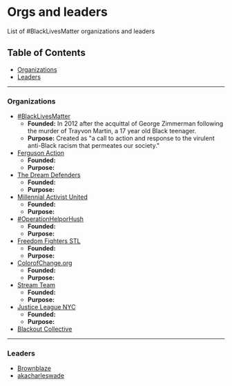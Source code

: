 Orgs and leaders
====

List of #BlackLivesMatter organizations and leaders

Table of Contents
-------

- [Organizations](#organizations)
- [Leaders](#leaders)

-------

### Organizations
- [#BlackLivesMatter](http://blacklivesmatter.com)
	* **Founded:** In 2012 after the acquittal of George Zimmerman following the murder of Trayvon Martin, a 17 year old Black teenager.
	* **Purpose:** Created as "a call to action and response to the virulent anti-Black racism that permeates our society."
- [Ferguson Action](http://fergusonaction.com/)
	* **Founded:** 
	* **Purpose:**
- [The Dream Defenders](http://dreamdefenders.org)
	* **Founded:**
	* **Purpose:**
- [Millennial Activist United](http://millennialau.tumblr.com)
	* **Founded:**
	* **Purpose:**
- [#OperationHelporHush](http://operationhelporhush.org)
	* **Founded:**
	* **Purpose:**
- [Freedom Fighters STL](https://twitter.com/FF_STL)
	* **Founded:**
	* **Purpose:**
- [ColorofChange.org](http://colorofchange.org)
	* **Founded:**
	* **Purpose:**
- [Stream Team](https://twitter.com/fergusonstream1)
	* **Founded:**
	* **Purpose:**
- [Justice League NYC](http://www.gatheringforjustice.org)
	* **Founded:**
	* **Purpose:**
- [Blackout Collective](http://www.blackoutcollective.org)

-------

### Leaders
- [Brownblaze](http://twitter.com/brownblaze)
- [akacharleswade](http://twitter.com/akacharleswade)
